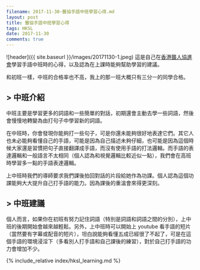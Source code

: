 ```yaml
---
filename: 2017-11-30-聾協手語中班學習心得.md
layout: post
title: 聾協手語中班學習心得
tags: HKSL
date: 2017-11-30
comments: true
---
```


![header]({{ site.baseurl }}/images/20171130-1.jpeg) 
這是自己在[香港聾人協進會](http://www.hongkongdeaf.org.hk)學習手語中班時的心得，以及認為在上課時能夠幫助學習的建議。

和初班一樣，中班的合格率也不高，我上的那一班大概只有三分一的同學合格。

## > 中班介紹
中班主要是學習更多的詞語和一些簡單的對話，初期還會主動去學一些詞語，然後會慢慢地轉變為由打句子中學習新的詞語。

在中班時，你會發現你能夠打一些句子，可是你還未能夠很好地表達它們。其它人也未必能夠看懂自己的手語，可能是因為自己描述未夠仔細，也可能是因為這個時候大家還是習慣把句子直接翻譯成手語，而沒有使用手語的打法邏輯。而手語的表達邏輯和一般語言不太相同（個人認為和視覺邏輯比較近似一點），我們會在高班時學習多一點的手語表達邏輯。

上中班時我們的導師要求我們課後拍回對話的片段給她作為功課。個人認為這個功課能夠大大提升自己打手語的能力。因為課後的重溫會來得更深刻。

## > 中班建議
個人而言，如果你在初班有努力記住詞語（特別是詞語和詞語之間的分別），上中班的後期開始會越來越輕鬆。另外，上中班時可以開始上 youtube 看手語的短片（當然要有字幕或配音的短片），坦白說能夠看懂五成已經很了不起了，可是在這個手語的環境浸淫下（多看別人打手語和自己課後的練習），對於自己打手語的功力會增加不少。

{% include_relative index/hksl_learning.md %}